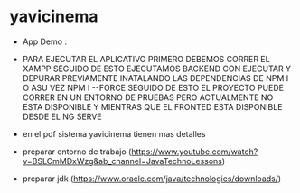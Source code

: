 # yavicinema
 * App Demo : 
 
  * PARA EJECUTAR EL APLICATIVO PRIMERO DEBEMOS CORRER EL XAMPP SEGUIDO DE ESTO EJECUTAMOS BACKEND CON EJECUTAR Y DEPURAR PREVIAMENTE INATALANDO LAS DEPENDENCIAS DE NPM I  O ASU VEZ NPM I --FORCE SEGUIDO DE ESTO EL PROYECTO PUEDE CORRER EN UN ENTORNO DE PRUEBAS PERO ACTUALMENTE NO ESTA DISPONIBLE Y MIENTRAS QUE EL FRONTED ESTA DISPONIBLE DESDE EL NG SERVE 

 * en el pdf sistema yavicinema tienen mas detalles 

 * preparar entorno de trabajo (https://www.youtube.com/watch?v=BSLCmMDxWzg&ab_channel=JavaTechnoLessons)
 * preparar jdk (https://www.oracle.com/java/technologies/downloads/)
